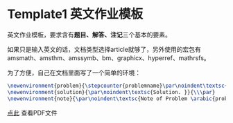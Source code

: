 # Template1 英文作业模板

英文作业模板，要求含有**题目、解答、注记**三个基本的要素。

如果只是输入英文的话，文档类型选择article就够了，另外使用的宏包有amsmath、amsthm、amssymb、bm、graphicx、hyperref、mathrsfs。

为了方便，自己在文档里面写了一个简单的环境：

```latex
\newenvironment{problem}{\stepcounter{problemname}\par\noindent\textsc{Problem \arabic{problemname}. }}{\\\par}
\newenvironment{solution}{\par\noindent\textsc{Solution. }}{\\\par}
\newenvironment{note}{\par\noindent\textsc{Note of Problem \arabic{problemname}. }}{\\\par}
```

 [点此](main.pdf) 查看PDF文件

